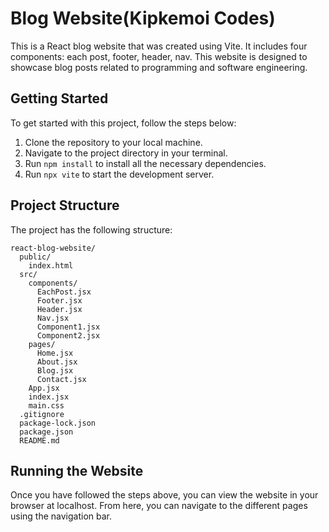 # Blog Website(Kipkemoi Codes)

This is a React blog website that was created using Vite. It includes four components: each post, footer, header, nav. This website is designed to showcase blog posts related to programming and software engineering.

## Getting Started

To get started with this project, follow the steps below:

1. Clone the repository to your local machine.
2. Navigate to the project directory in your terminal.
3. Run `npm install` to install all the necessary dependencies.
4. Run `npx vite` to start the development server.

## Project Structure

The project has the following structure:

```
react-blog-website/
  public/
    index.html
  src/
    components/
      EachPost.jsx
      Footer.jsx
      Header.jsx
      Nav.jsx
      Component1.jsx
      Component2.jsx
    pages/
      Home.jsx
      About.jsx
      Blog.jsx
      Contact.jsx
    App.jsx
    index.jsx
    main.css
  .gitignore
  package-lock.json
  package.json
  README.md
```

## Running the Website

Once you have followed the steps above, you can view the website in your browser at localhost. From here, you can navigate to the different pages using the navigation bar.
